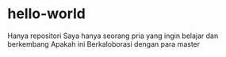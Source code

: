 # hello-world
Hanya repositori
Saya hanya seorang pria yang ingin belajar dan berkembang 
Apakah ini
Berkaloborasi dengan para master
